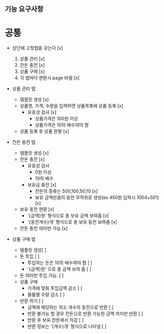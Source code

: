 ## 기능 요구사항

# 공통

- 상단에 고정탭을 갖는다 [x]

  1. 상품 관리 [x]
  2. 잔돈 충전 [x]
  3. 상품 구매 [x]
  4. 각 탭마다 변환시 page 바뀜 [x]

- 상품 관리 탭

  - 템플릿 생성 [x]
  - 상품명, 가격, 수량을 입력하면 상품목록에 상품 등록 [x]
    - 유효성 검사 [x]
      - 상품가격은 100원 이상
      - 상품가격은 10의 배수여야 함
  - 상품 등록 후 상품 현황 [x]

- 잔돈 충전 탭

  - 템플릿 생성 [x]
  - 잔돈 충전 [x]
    - 유효성 검사
      - 0원 이상
      - 10의 배수
    - 보유금 충전 [x]
      - 잔돈의 종류는 500,100,50,10 [x]
      - 보유 금액만큼의 동전 무작위로 생성(ex 450원 입력시 100*4+50*1) [x]
  - 보유 동전 현황 [x]
    - '{금액}원' 형식으로 총 보유 금액 보여줌 [x]
    - '{동전개수}개' 형식으로 총 보유 동전 보여줌 [x]
  - 잔돈 충전 여러번 가능 [x]

- 상품 구매 탭
  - 템플릿 생성[ ]
  - 돈 투입 [ ]
    - 투입하는 돈은 10의 배수여아 함 [ ]
    - '{금액}원' 으로 총 금액 보여 줌 [ ]
  - 돈 여러번 투입 가능. [ ]
  - 상품 구매
    - 가격에 맞춰 투입금액 감소 [ ]
    - 물품별 수량 감소 [ ]
  - 반환 하기 [ ]
    - 금액에 해당하는 최소 개수의 동전으로 반환 [ ]
    - 반환 불가능 할 경우 잔돈으로 반환 가능한 금액 까지만 반환 [ ]
    - 반환 후 보유 잔돈에서 차감 [ ]
    - 반환 정보는 '{개수}개' 형식으로 나타냄 [ ]
